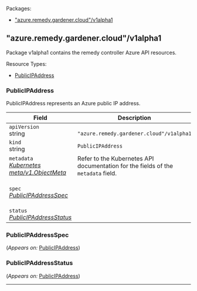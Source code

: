 <p>Packages:</p>
<ul>
<li>
<a href="#%22azure.remedy.gardener.cloud%22%2fv1alpha1">&#34;azure.remedy.gardener.cloud&#34;/v1alpha1</a>
</li>
</ul>
<h2 id="&#34;azure.remedy.gardener.cloud&#34;/v1alpha1">&#34;azure.remedy.gardener.cloud&#34;/v1alpha1</h2>
<p>
<p>Package v1alpha1 contains the remedy controller Azure API resources.</p>
</p>
Resource Types:
<ul><li>
<a href="#%22azure.remedy.gardener.cloud%22/v1alpha1.PublicIPAddress">PublicIPAddress</a>
</li></ul>
<h3 id="&#34;azure.remedy.gardener.cloud&#34;/v1alpha1.PublicIPAddress">PublicIPAddress
</h3>
<p>
<p>PublicIPAddress represents an Azure public IP address.</p>
</p>
<table>
<thead>
<tr>
<th>Field</th>
<th>Description</th>
</tr>
</thead>
<tbody>
<tr>
<td>
<code>apiVersion</code></br>
string</td>
<td>
<code>
&#34;azure.remedy.gardener.cloud&#34;/v1alpha1
</code>
</td>
</tr>
<tr>
<td>
<code>kind</code></br>
string
</td>
<td><code>PublicIPAddress</code></td>
</tr>
<tr>
<td>
<code>metadata</code></br>
<em>
<a href="https://kubernetes.io/docs/reference/generated/kubernetes-api/v1.15/#objectmeta-v1-meta">
Kubernetes meta/v1.ObjectMeta
</a>
</em>
</td>
<td>
Refer to the Kubernetes API documentation for the fields of the
<code>metadata</code> field.
</td>
</tr>
<tr>
<td>
<code>spec</code></br>
<em>
<a href="#%22azure.remedy.gardener.cloud%22/v1alpha1.PublicIPAddressSpec">
PublicIPAddressSpec
</a>
</em>
</td>
<td>
<br/>
<br/>
<table>
</table>
</td>
</tr>
<tr>
<td>
<code>status</code></br>
<em>
<a href="#%22azure.remedy.gardener.cloud%22/v1alpha1.PublicIPAddressStatus">
PublicIPAddressStatus
</a>
</em>
</td>
<td>
</td>
</tr>
</tbody>
</table>
<h3 id="&#34;azure.remedy.gardener.cloud&#34;/v1alpha1.PublicIPAddressSpec">PublicIPAddressSpec
</h3>
<p>
(<em>Appears on:</em>
<a href="#%22azure.remedy.gardener.cloud%22/v1alpha1.PublicIPAddress">PublicIPAddress</a>)
</p>
<p>
</p>
<h3 id="&#34;azure.remedy.gardener.cloud&#34;/v1alpha1.PublicIPAddressStatus">PublicIPAddressStatus
</h3>
<p>
(<em>Appears on:</em>
<a href="#%22azure.remedy.gardener.cloud%22/v1alpha1.PublicIPAddress">PublicIPAddress</a>)
</p>
<p>
</p>
<hr/>
